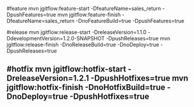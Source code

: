 #feature
	mvn jgitflow:feature-start -DfeatureName=sales_return -DpushFeatures=true
	mvn jgitflow:feature-finish -DfeatureName=sales_return -DnoFeatureBuild=true -DpushFeatures=true

#release 
	mvn jgitflow:release-start -DreleaseVersion=1.1.0 -DdevelopmentVersion=1.2.0-SNAPSHOT -DpushReleases=true
	mvn jgitflow:release-finish -DnoReleaseBuild=true -DnoDeploy=true -DpushReleases=true

#hotfix
	mvn jgitflow:hotfix-start -DreleaseVersion=1.2.1 -DpushHotfixes=true
	mvn jgitflow:hotfix-finish -DnoHotfixBuild=true -DnoDeploy=true -DpushHotfixes=true
-------------